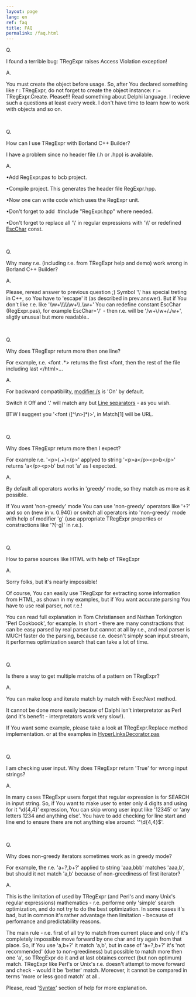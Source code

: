 ```yaml
---
layout: page
lang: en
ref: faq
title: FAQ
permalink: /faq.html
---
```


Q.

I found a terrible bug: TRegExpr raises Access Violation exception!

A.

You must create the object before usage. So, after You declared
something like r : TRegExpr, do not forget to create the object
instance: r := TRegExpr.Create. Please!!! Read something about Delphi
language. I recieve such a questions at least every week. I don't have
time to learn how to work with objects and so on.

 

Q.

How can I use TRegExpr with Borland C++ Builder?

I have a problem since no header file (.h or .hpp) is available.

A.

•Add RegExpr.pas to bcb project.

•Compile project. This generates the header file RegExpr.hpp.

•Now one can write code which uses the RegExpr unit.

•Don't forget to add  \#include "RegExpr.hpp" where needed.

•Don't forget to replace all '\\' in regular expressions with '\\\\' or
redefined [EscChar](#tregexpr_interface.html#escchar) const.

 

Q.

Why many r.e. (including r.e. from TRegExpr help and demo) work wrong in
Borland C++ Builder?

A.

Please, reread answer to previous question ;) Symbol '\\' has special
treting in C++, so You have to 'escape' it (as described in
prev.answer). But if You don't like r.e. like
'\\\\w+\\\\\\\\\\\\w+\\\\.\\\\w+' You can redefine constant EscChar
(RegExpr.pas), for example EscChar='/' - then r.e. will be
'/w+\\/w+/./w+', sligtly unusual but more readable..

 

Q.

Why does TRegExpr return more then one line?

For example, r.e. &lt;font .\*&gt; returns the first &lt;font, then the
rest of the file including last &lt;/html&gt;...

A.

For backward compatibility, [modifier
/s](#regexp_syntax.html#modifier_s) is 'On' by default.

Switch it Off and '.' will match any but [Line
separators](#regexp_syntax.html#syntax_line_separators) - as you wish.

BTW I suggest you '&lt;font (\[^\\n&gt;\]\*)&gt;', in Match\[1\] will be
URL.

 

Q.

Why does TRegExpr return more then I expect?

For example r.e. '&lt;p&gt;(.+)&lt;/p&gt;' applyed to string
'&lt;p&gt;a&lt;/p&gt;&lt;p&gt;b&lt;/p&gt;' returns
'a&lt;/p&gt;&lt;p&gt;b' but not 'a' as I expected.

A.

By default all operators works in 'greedy' mode, so they match as more
as it possible.

If You want 'non-greedy' mode You can use 'non-greedy' operators like
'+?' and so on (new in v. 0.940) or switch all operators into
'non-greedy' mode with help of modifier 'g' (use appropriate TRegExpr
properties or constractions like '?(-g)' in r.e.).

 

Q.

How to parse sources like HTML with help of TRegExpr

A.

Sorry folks, but it's nearly impossible!

Of course, You can easily use TRegExpr for extracting some information
from HTML, as shown in my examples, but if You want accurate parsing You
have to use real parser, not r.e.!

You can read full explanation in Tom Christiansen and Nathan Torkington
'Perl Cookbook', for example. In short - there are many constractions
that can be easy parsed by real parser but cannot at all by r.e., and
real parser is MUCH faster do the parsing, because r.e. doesn't simply
scan input stream, it performes optimization search that can take a lot
of time.

 

Q.

Is there a way to get multiple matchs of a pattern on TRegExpr?

A.

You can make loop and iterate match by match with ExecNext method.

It cannot be done more easily becase of Dalphi isn't interpretator as
Perl (and it's benefit - interpretators work very slow!).

If You want some example, please take a look at TRegExpr.Replace method
implementation. or at the examples in
[HyperLinksDecorator.pas](#hyperlinksdecorator.html)

 

Q.

I am checking user input. Why does TRegExpr return 'True' for wrong
input strings?

A.

In many cases TRegExpr users forget that regular expression is for
SEARCH in input string. So, if You want to make user to enter only 4
digits and using for it '\\d{4,4}' expression, You can skip wrong user
input like '12345' or 'any letters 1234 and anything else'. You have to
add checking for line start and line end to ensure there are not
anything else around: '^\\d{4,4}$'.

 

Q.

Why does non-greedy iterators sometimes work as in greedy mode?

For example, the r.e. 'a+?,b+?' applied to string 'aaa,bbb' matches
'aaa,b', but should it not match 'a,b' because of non-greediness of
first iterator?

A.

This is the limitation of used by TRegExpr (and Perl's and many Unix's
regular expressions) mathematics - r.e. performe only 'simple' search
optimization, and do not try to do the best optimization. In some cases
it's bad, but in common it's rather advantage then limitation - because
of perfomance and predictability reasons.

The main rule - r.e. first of all try to match from current place and
only if it's completely impossible move forward by one char and try
again from that place. So, if You use 'a,b+?' it match 'a,b', but in
case of 'a+?,b+?' it's 'not recommended' (due to non-greediness) but
possible to match more then one 'a', so TRegExpr do it and at last
obtaines correct (but non optimum) match. TRegExpr like Perl's or Unix's
r.e. doesn't attempt to move forward and check - would it be 'better'
match. Moreover, it cannot be compared in terms 'more or less good
match' at all..

Please, read '[Syntax](#regexp_syntax.html#mechanism)' section of help
for more explanation.
